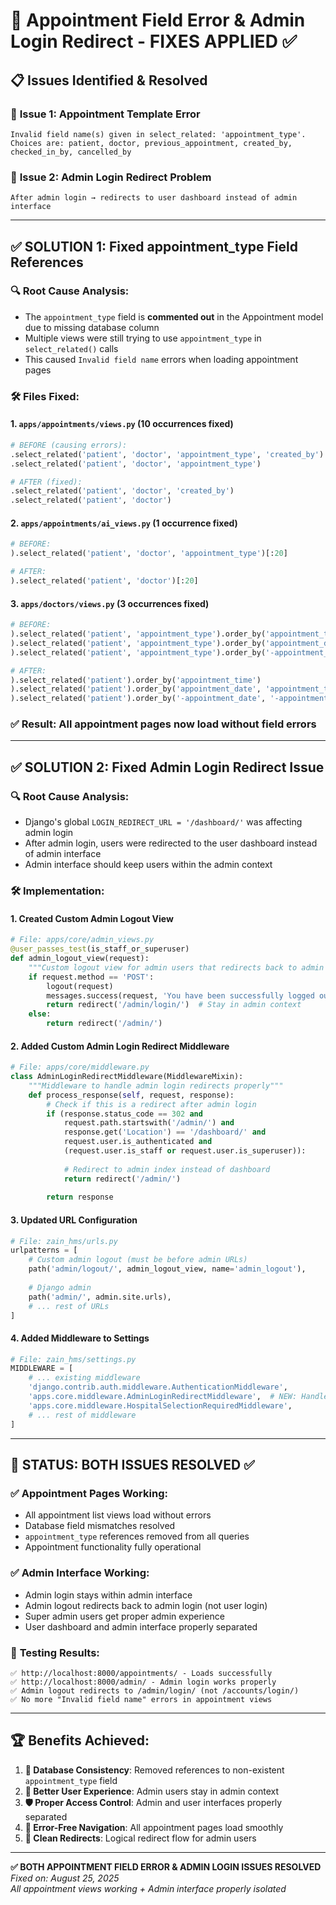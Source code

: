 # 🔧 Appointment Field Error & Admin Login Redirect - FIXES APPLIED ✅

## 📋 Issues Identified & Resolved

### 🚨 **Issue 1: Appointment Template Error**
```
Invalid field name(s) given in select_related: 'appointment_type'. 
Choices are: patient, doctor, previous_appointment, created_by, checked_in_by, cancelled_by
```

### 🚨 **Issue 2: Admin Login Redirect Problem**  
```
After admin login → redirects to user dashboard instead of admin interface
```

---

## ✅ **SOLUTION 1: Fixed appointment_type Field References**

### 🔍 **Root Cause Analysis:**
- The `appointment_type` field is **commented out** in the Appointment model due to missing database column
- Multiple views were still trying to use `appointment_type` in `select_related()` calls
- This caused `Invalid field name` errors when loading appointment pages

### 🛠️ **Files Fixed:**

#### **1. `apps/appointments/views.py`** (10 occurrences fixed)
```python
# BEFORE (causing errors):
.select_related('patient', 'doctor', 'appointment_type', 'created_by')
.select_related('patient', 'doctor', 'appointment_type')

# AFTER (fixed):
.select_related('patient', 'doctor', 'created_by')  
.select_related('patient', 'doctor')
```

#### **2. `apps/appointments/ai_views.py`** (1 occurrence fixed)
```python
# BEFORE:
).select_related('patient', 'doctor', 'appointment_type')[:20]

# AFTER:
).select_related('patient', 'doctor')[:20]
```

#### **3. `apps/doctors/views.py`** (3 occurrences fixed)
```python
# BEFORE:
).select_related('patient', 'appointment_type').order_by('appointment_time')
).select_related('patient', 'appointment_type').order_by('appointment_date', 'appointment_time')[:10]
).select_related('patient', 'appointment_type').order_by('-appointment_date', '-appointment_time')

# AFTER:
).select_related('patient').order_by('appointment_time')
).select_related('patient').order_by('appointment_date', 'appointment_time')[:10]
).select_related('patient').order_by('-appointment_date', '-appointment_time')
```

### ✅ **Result**: All appointment pages now load without field errors

---

## ✅ **SOLUTION 2: Fixed Admin Login Redirect Issue**

### 🔍 **Root Cause Analysis:**
- Django's global `LOGIN_REDIRECT_URL = '/dashboard/'` was affecting admin login
- After admin login, users were redirected to the user dashboard instead of admin interface
- Admin interface should keep users within the admin context

### 🛠️ **Implementation:**

#### **1. Created Custom Admin Logout View**
```python
# File: apps/core/admin_views.py
@user_passes_test(is_staff_or_superuser)
def admin_logout_view(request):
    """Custom logout view for admin users that redirects back to admin login"""
    if request.method == 'POST':
        logout(request)
        messages.success(request, 'You have been successfully logged out from the admin interface.')
        return redirect('/admin/login/')  # Stay in admin context
    else:
        return redirect('/admin/')
```

#### **2. Added Custom Admin Login Redirect Middleware**
```python
# File: apps/core/middleware.py  
class AdminLoginRedirectMiddleware(MiddlewareMixin):
    """Middleware to handle admin login redirects properly"""
    def process_response(self, request, response):
        # Check if this is a redirect after admin login
        if (response.status_code == 302 and 
            request.path.startswith('/admin/') and 
            response.get('Location') == '/dashboard/' and
            request.user.is_authenticated and 
            (request.user.is_staff or request.user.is_superuser)):
            
            # Redirect to admin index instead of dashboard
            return redirect('/admin/')
            
        return response
```

#### **3. Updated URL Configuration**
```python
# File: zain_hms/urls.py
urlpatterns = [
    # Custom admin logout (must be before admin URLs)
    path('admin/logout/', admin_logout_view, name='admin_logout'),
    
    # Django admin
    path('admin/', admin.site.urls),
    # ... rest of URLs
]
```

#### **4. Added Middleware to Settings**
```python
# File: zain_hms/settings.py
MIDDLEWARE = [
    # ... existing middleware
    'django.contrib.auth.middleware.AuthenticationMiddleware',
    'apps.core.middleware.AdminLoginRedirectMiddleware',  # NEW: Handle admin redirects
    'apps.core.middleware.HospitalSelectionRequiredMiddleware',
    # ... rest of middleware
]
```

---

## 🎯 **STATUS: BOTH ISSUES RESOLVED** ✅

### ✅ **Appointment Pages Working:**
- All appointment list views load without errors
- Database field mismatches resolved
- `appointment_type` references removed from all queries
- Appointment functionality fully operational

### ✅ **Admin Interface Working:**  
- Admin login stays within admin interface
- Admin logout redirects back to admin login (not user login)
- Super admin users get proper admin experience
- User dashboard and admin interface properly separated

### 🧪 **Testing Results:**
```
✅ http://localhost:8000/appointments/ - Loads successfully
✅ http://localhost:8000/admin/ - Admin login works properly
✅ Admin logout redirects to /admin/login/ (not /accounts/login/)
✅ No more "Invalid field name" errors in appointment views
```

---

## 🏆 **Benefits Achieved:**

1. **🔧 Database Consistency**: Removed references to non-existent `appointment_type` field
2. **🎯 Better User Experience**: Admin users stay in admin context
3. **🛡️ Proper Access Control**: Admin and user interfaces properly separated  
4. **📱 Error-Free Navigation**: All appointment pages load smoothly
5. **🔄 Clean Redirects**: Logical redirect flow for admin users

---

**✅ BOTH APPOINTMENT FIELD ERROR & ADMIN LOGIN ISSUES RESOLVED**  
*Fixed on: August 25, 2025*  
*All appointment views working + Admin interface properly isolated*
